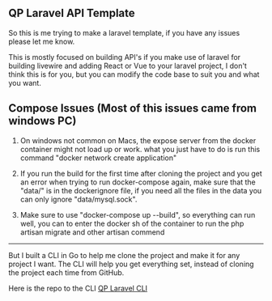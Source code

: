 ## QP Laravel API Template

<p>So this is me trying to make a laravel template, if you have any issues please let me know.</p>

<p>This is mostly focused on building API's if you make use of laravel for building livewire and adding React or Vue to your laravel project, I don't think this is for you, but you can modify the code base to suit you and what you want.</p>

## Compose Issues (Most of this issues came from windows PC)

1. On windows not common on Macs, the expose server from the docker container might not load up or work. what you just have to do is run this command "docker network create application"

2. If you run the build for the first time after cloning the project and you get an error when trying to run docker-compose again, make sure that the "data/" is in the dockerignore file, if you need all the files in the data you can only ignore "data/mysql.sock".

3. Make sure to use "docker-compose up --build", so everything can run well, you can to enter the docker sh of the container to run the php artisan migrate and other artisan commend

<hr>

<p>But I built a CLI in Go to help me clone the project and make it for 
any project I want. The CLI will help you get everything set, instead of cloning the project each time from GitHub.</p>

<p> Here is the repo to the CLI <a href='https://github.com/sudo-which-qp/qp_laravel_cli.git'>QP Laravel CLI</a></p>
